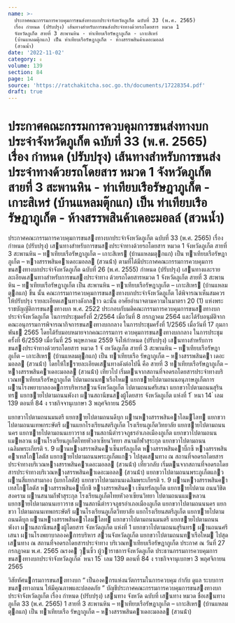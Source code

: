```yaml
---
name: >-
  ประกาศคณะกรรมการควบคุมการขนส่งทางบกประจำจังหวัดภูเก็ต ฉบับที่ 33 (พ.ศ. 2565)
  เรื่อง กำหนด (ปรับปรุง) เส้นทางสำหรับการขนส่งประจำทางด้วยรถโดยสาร หมวด 1
  จังหวัดภูเก็ต สายที่ 3 สะพานหิน - ท่าเทียบเรือรัษฎาภูเก็ต - เกาะสิเหร่
  (บ้านแหลมตุ๊กแก) เป็น ท่าเทียบเรือรัษฎาภูเก็ต - ห้างสรรพสินค้าเดอะมอลล์
  (สวนน้ำ)
date: '2022-11-02'
category: ง
volume: 139
section: 84
page: 14
source: 'https://ratchakitcha.soc.go.th/documents/17228354.pdf'
draft: true
---
```


# ประกาศคณะกรรมการควบคุมการขนส่งทางบกประจำจังหวัดภูเก็ต ฉบับที่ 33 (พ.ศ. 2565) เรื่อง กำหนด (ปรับปรุง) เส้นทางสำหรับการขนส่งประจำทางด้วยรถโดยสาร หมวด 1 จังหวัดภูเก็ต สายที่ 3 สะพานหิน - ท่าเทียบเรือรัษฎาภูเก็ต - เกาะสิเหร่ (บ้านแหลมตุ๊กแก) เป็น ท่าเทียบเรือรัษฎาภูเก็ต - ห้างสรรพสินค้าเดอะมอลล์ (สวนน้ำ)

ประกาศคณะกรรมการควบคุมการขนสงทางบกประจําจังหวัดภูเก็ต ฉบับที่ 33 (พ.ศ. 2565) เรื่อง กําหนด (ปรับปรุง) เสนทางสําหรับการขนสงประจําทางด้วยรถโดยสาร หมวด 1 จังหวัดภูเก็ต สายที่ 3 สะพานหิน – ทาเทียบเรือรัษฎาภูเก็ต – เกาะสิเหร (บ้านแหลมตุกแก) เป็น ทาเทียบเรือรัษฎาภูเก็ต – หางสรรพสินคาเดอะมอลล (สวนน้ํา) ตามที่ได้มีประกาศคณะกรรมการควบคุมการขนสงทางบกประจําจังหวัดภูเก็ต ฉบับที่ 26 (พ.ศ. 2555) กําหนด (ปรับปรุง) เสนทางและรายละเอียดเสนทางสําหรับการขนสงประจําทาง ด้วยรถโดยสารหมวด 1 จังหวัดภูเก็ต สายที่ 3 สะพานหิน – ทาเทียบเรือรัษฎาภูเก็ต เป็น สะพานหิน – ทาเทียบเรือรัษฎาภูเก็ต – เกาะสิเหร (บ้านแหลมตุกแก) ขึ้น นั้น คณะกรรมการควบคุมการขนสงทางบกประจําจังหวัดภูเก็ต ได้พิจารณาเห็นสมควรให้ปรับปรุง รายละเอียดเสนทางดังกลาว ฉะนั้น อาศัยอํานาจตามความในมาตรา 20 (1) แห่งพระราชบัญญัติการขนสงทางบก พ.ศ. 2522 ประกอบกับมติคณะกรรมการควบคุมการขนสงทางบกประจําจังหวัดภูเก็ต ในการประชุมครั้งที่ 2/2564 เมื่อวันที่ 8 กรกฎาคม 2564 และได้รับอนุมัติจากคณะอนุกรรมการพิจารณากิจการขนสงทางบกกลาง ในการประชุมครั้งที่ 1/2565 เมื่อวันที่ 17 กุมภาพันธ 2565 โดยได้รับมอบหมายจากคณะกรรมการ ควบคุมการขนสงทางบกกลาง ในการประชุมครั้งที่ 6/2559 เมื่อวันที่ 25 พฤษภาคม 2559 จึงให้กําหนด (ปรับปรุง) เสนทางสําหรับการขนสงประจําทางด้วยรถโดยสาร หมวด 1 จั งหวัดภูเก็ต สายที่ 3 สะพานหิน – ทาเทียบเรือรัษฎาภูเก็ต – เกาะสิเหร (บ้านแหลมตุกแก) เป็น ทาเทียบเรือ รัษฎาภูเก็ต – หางสรรพสินคา เดอะมอลล (สวนน้ํา) โดยให้ใชรายละเอียดเสนทางดังต่อไปนี้ คือ สายที่ 3 ทาเทียบเรือรัษฎาภูเก็ต – หางสรรพสินคาเดอะมอลล (สวนน้ํา) เที่ยวไป เริ่มตนจากสถานที่จอดรถโดยสารประจําทางบริเวณทาเทียบเรือรัษฎาภูเก็ต ไปตามถนนทาเรือใหม แยกซายไปตามถนนอนุภาษภูเก็ตการ ผานโรงพยาบาลองคการบริหารสวนจังหวัดภูเก็ต ไปตามถนนศรีเสนา แยกขวาไปตามถนนสุรินทร แยกซายไปตามถนนพังงา ผานสถานีขนสงผู้โดยสาร จังหวัดภูเก็ต แห่งที่ 1 ้ หนา 14 ่ เลม 139 ตอนที่ 84 ง ราชกิจจานุเบกษา 3 พฤศจิกายน 2565

แยกขวาไปตามถนนมนตรี แยกซายไปตามถนนดีบุก ผานหางสรรพสินคาไลมไลท แยกขวาไปตามถนนเทพกระษัตรี ผานแยกโรงเรียนสตรีภูเก็ต โรงเรียนภูเก็ตวิทยาลัย แยกซายไปตามถนนนคร แยกซายไปตามถนนเยาวราช ผานสถานีตํารวจภูธรอําเภอเมืองภูเก็ต แยกขวาไปตามถนนแมหลวน ผานโรงเรียนภูเก็ตไทยหัวอาเซียนวิทยา สนามกีฬาสุระกุล แยกขวาไปตามถนนเฉลิมพระเกียรติ ร. 9 ผานหางสรรพสินคาเซ็นทรัลภูเก็ต หางสรรพสินคาบิ๊กซี หางสรรพสินคาเทสโกโลตัส แยกซายไปตามถนนพระภูเก็ตแกว ไปสุดเสนทาง ณ สถานที่จอดรถโดยสารประจําทางบริเวณหางสรรพสินคาเดอะมอลล (สวนน้ํา) เที่ยวกลับ เริ่มตนจากสถานที่จอดรถโดยสารประจําทางบริเวณหางสรรพสินคาเดอะมอลล (สวนน้ํา) แยกขวาไปตามถนนพระภูเก็ตแกว ผานสี่แยกสามกอง (แยกโลตัส) แยกขวาไปตามถนนเฉลิมพระเกียรติ ร. 9 ผานหางสรรพสินคาเทสโกโลตัส หางสรรพสินคาบิ๊กชี หางสรรพสินคา เซ็นทรัลภูเก็ต แยกซายไปตาม ถนนวิชิตสงคราม ผานสนามกีฬาสุระกุล โรงเรียนภูเก็ตไทยหัวอาเซียนวิทยา ไปตามถนนแมหลวน แยกซายไปตามถนนเยาวราช ผานสถานีตํารวจภูธรอําเภอเมืองภูเก็ต แยกขวาไปตามถนนนคร แยกขวา ไปตามถนนเทพกระษัตรี ผานโรงเรียนภูเก็ตวิทยาลัย แยกโรงเรียนสตรีภูเก็ต แยกซายไปตามถนนดีบุก ผานหางสรรพสินคาไลมไลท แยกขวาไปตามถนนมนตรี แยกซายไปตามถนนพังงา ผานสถานีขนสงผู้โดยสาร จังหวัดภูเก็ต แห่งที่ 1 แยกขวาไปตามถนนสุรินทร ผานถนนศรีเสนา ผานโรงพยาบาลองคการบริหาร สวนจังหวัดภูเก็ต แยกขวาไปตามถนนทาเรือใหม ไปสุดเสนทาง ณ สถานที่จอดรถโดยสารประจําทาง บริเวณทาเทียบเรือรัษฎาภูเก็ต ประกาศ ณ วันที่ 27 กรกฎาคม พ.ศ. 2565 ณรงค วุนซิ้ว ผู้วาราชการจังหวัดภูเก็ต ประธานกรรมการควบคุมการขนสงทางบกประจําจังหวัดภูเก็ต ้ หนา 15 ่ เลม 139 ตอนที่ 84 ง ราชกิจจานุเบกษา 3 พฤศจิกายน 2565

วิสัยทัศนกรมการขนสงทางบก “ เป็นองคกรแห่งนวัตกรรมในการควบคุม กํากับ ดูแล ระบบการขนสงทางถนน ให้มีคุณภาพและปลอดภัย ” บัญชีประกาศคณะกรรมการควบคุมการขนสงทางบกประจําจังหวัดภูเก็ต เรื่อง กําหนด (ปรับปรุง) เสนทาง จังหวัด ฉบับที่ เสนทาง หมวด ชื่อเสนทาง ภูเก็ต 33 (พ.ศ. 2565) 1 สายที่ 3 สะพานหิน – ทาเทียบเรือรัษฎาภูเก็ต – เกาะสิเหร (บ้านแหลมตุกแก) เป็น ทาเทียบเรือ รัษฎาภูเก็ต – หางสรรพสินคาเดอะมอลล (สวนน้ํา)
